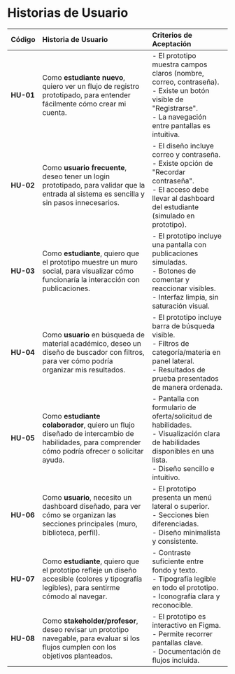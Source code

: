 # Historias de Usuario

| Código | Historia de Usuario | Criterios de Aceptación |
| :--- | :--- | :--- |
| **HU-01** | Como **estudiante nuevo**, quiero ver un flujo de registro prototipado, para entender fácilmente cómo crear mi cuenta. | - El prototipo muestra campos claros (nombre, correo, contraseña).<br>- Existe un botón visible de "Registrarse".<br>- La navegación entre pantallas es intuitiva. |
| **HU-02** | Como **usuario frecuente**, deseo tener un login prototipado, para validar que la entrada al sistema es sencilla y sin pasos innecesarios. | - El diseño incluye correo y contraseña.<br>- Existe opción de "Recordar contraseña".<br>- El acceso debe llevar al dashboard del estudiante (simulado en prototipo). |
| **HU-03** | Como **estudiante**, quiero que el prototipo muestre un muro social, para visualizar cómo funcionaría la interacción con publicaciones. | - El prototipo incluye una pantalla con publicaciones simuladas.<br>- Botones de comentar y reaccionar visibles.<br>- Interfaz limpia, sin saturación visual. |
| **HU-04** | Como **usuario** en búsqueda de material académico, deseo un diseño de buscador con filtros, para ver cómo podría organizar mis resultados. | - El prototipo incluye barra de búsqueda visible.<br>- Filtros de categoría/materia en panel lateral.<br>- Resultados de prueba presentados de manera ordenada. |
| **HU-05** | Como **estudiante colaborador**, quiero un flujo diseñado de intercambio de habilidades, para comprender cómo podría ofrecer o solicitar ayuda. | - Pantalla con formulario de oferta/solicitud de habilidades.<br>- Visualización clara de habilidades disponibles en una lista.<br>- Diseño sencillo e intuitivo. |
| **HU-06** | Como **usuario**, necesito un dashboard diseñado, para ver cómo se organizan las secciones principales (muro, biblioteca, perfil). | - El prototipo presenta un menú lateral o superior.<br>- Secciones bien diferenciadas.<br>- Diseño minimalista y consistente. |
| **HU-07** | Como **estudiante**, quiero que el prototipo refleje un diseño accesible (colores y tipografía legibles), para sentirme cómodo al navegar. | - Contraste suficiente entre fondo y texto.<br>- Tipografía legible en todo el prototipo.<br>- Iconografía clara y reconocible. |
| **HU-08** | Como **stakeholder/profesor**, deseo revisar un prototipo navegable, para evaluar si los flujos cumplen con los objetivos planteados. | - El prototipo es interactivo en Figma.<br>- Permite recorrer pantallas clave.<br>- Documentación de flujos incluida. |